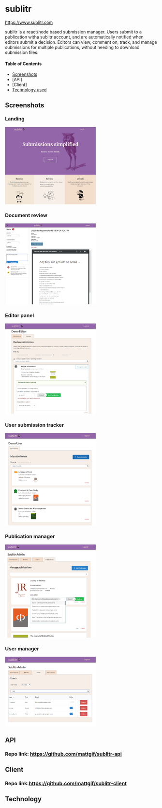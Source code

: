 # sublitr
https://www.sublitr.com

sublitr is a react/node based submission manager. Users submit to a publication witha sublitr account, and are automatically notified when editors submit a decision. Editors can view, comment on, track, and manage submissions for multiple publications, without needing to download submission files.

#### Table of Contents
* [Screenshots](#screenshots)
* [API]
* [Client]
* [Technology used](#technology)

## Screenshots
### Landing
<kbd><img src="https://raw.githubusercontent.com/mattgif/sublitr/master/assets/landing.png" alt="sublitr landing page" width="300"></kbd>
### Document review
<kbd><img src="https://raw.githubusercontent.com/mattgif/sublitr/master/assets/editor_docviewer.png" alt="sublitr document viewer" width="300"></kbd>
### Editor panel
<kbd><img src="https://raw.githubusercontent.com/mattgif/sublitr/master/assets/editor_review_pane.png" alt="sublitr reviewer panel" width="300"></kbd>
### User submission tracker
<kbd><img src="https://raw.githubusercontent.com/mattgif/sublitr/master/assets/user_submissions.png" alt="sublitr user's submission manager" width="300"></kbd>
### Publication manager
<kbd><img src="https://raw.githubusercontent.com/mattgif/sublitr/master/assets/admin-publications.png" alt="sublitr publication manager" width="300"></kbd>
### User manager
<kbd><img src="https://raw.githubusercontent.com/mattgif/sublitr/master/assets/admin_users.png" alt="sublitr user manager" width="300"></kbd>

## API
### Repo link: https://github.com/mattgif/sublitr-api

## Client
### Repo link:https://github.com/mattgif/sublitr-client

## Technology

